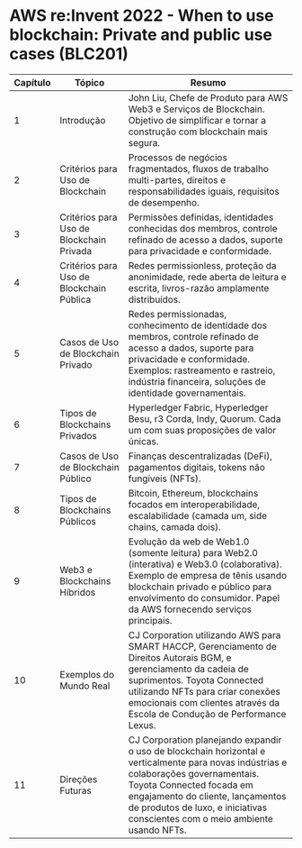 # AWS re:Invent 2022 - When to use blockchain: Private and public use cases (BLC201)

| Capítulo | Tópico | Resumo |
| --- | --- | --- |
| 1 | Introdução | John Liu, Chefe de Produto para AWS Web3 e Serviços de Blockchain. Objetivo de simplificar e tornar a construção com blockchain mais segura. |
| 2 | Critérios para Uso de Blockchain | Processos de negócios fragmentados, fluxos de trabalho multi-partes, direitos e responsabilidades iguais, requisitos de desempenho. |
| 3 | Critérios para Uso de Blockchain Privada | Permissões definidas, identidades conhecidas dos membros, controle refinado de acesso a dados, suporte para privacidade e conformidade. |
| 4 | Critérios para Uso de Blockchain Pública | Redes permissionless, proteção da anonimidade, rede aberta de leitura e escrita, livros-razão amplamente distribuídos. |
| 5 | Casos de Uso de Blockchain Privado | Redes permissionadas, conhecimento de identidade dos membros, controle refinado de acesso a dados, suporte para privacidade e conformidade. Exemplos: rastreamento e rastreio, indústria financeira, soluções de identidade governamentais. |
| 6 | Tipos de Blockchains Privados | Hyperledger Fabric, Hyperledger Besu, r3 Corda, Indy, Quorum. Cada um com suas proposições de valor únicas. |
| 7 | Casos de Uso de Blockchain Público | Finanças descentralizadas (DeFi), pagamentos digitais, tokens não fungíveis (NFTs). |
| 8 | Tipos de Blockchains Públicos | Bitcoin, Ethereum, blockchains focados em interoperabilidade, escalabilidade (camada um, side chains, camada dois). |
| 9 | Web3 e Blockchains Híbridos | Evolução da web de Web1.0 (somente leitura) para Web2.0 (interativa) e Web3.0 (colaborativa). Exemplo de empresa de tênis usando blockchain privado e público para envolvimento do consumidor. Papel da AWS fornecendo serviços principais. |
| 10 | Exemplos do Mundo Real | CJ Corporation utilizando AWS para SMART HACCP, Gerenciamento de Direitos Autorais BGM, e gerenciamento da cadeia de suprimentos. Toyota Connected utilizando NFTs para criar conexões emocionais com clientes através da Escola de Condução de Performance Lexus. |
| 11 | Direções Futuras | CJ Corporation planejando expandir o uso de blockchain horizontal e verticalmente para novas indústrias e colaborações governamentais. Toyota Connected focada em engajamento do cliente, lançamentos de produtos de luxo, e iniciativas conscientes com o meio ambiente usando NFTs. |

